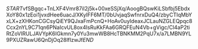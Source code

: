 $START$vfSBgqc+TnLXF4Vmr87iI2j5k+00xeSSjXq/AoogBQswKiLSbfbj5EbdxXoY80x1zEoi1jvxdHee6uacJ/XKyIFF6MT/0bUvjaqSwfnrxDuQ4/zbyCTIqMbYxLX+zXHKonCGCsyQiEY9QJxaFmPcnQ+HoAv0uyIdeaxJCLauNZGLEQpqc8Ccx2nYL9C71qn6PNaIcvUL8ox4IsRuKkFAa6GRQFEuN4Vb+gVigc/Cl4aP2tiRtZoVIRULJAVYpK6IGkmn7y0Yu3mwWB8HcTBNKMM2PqU7x/a7LMBN9YL9PXUZRawU6QnDjOq28lfIzwJf$END$